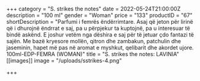 +++
category = "S. strikes the notes"
date = 2022-05-24T21:00:00Z
description = "100 ml"
gender = "Woman"
price = "133"
productID = "67"
shortDescription = "Parfumi i femrës ëndërrimtare. Asaj që jeton për lirinë që i dhurojnë ëndrrat e saj, pa u përpjekur ta kuptojnë, pa u interesuar të bindë askënd. E joshur vetëm nga dëshira e saj për të jetuar çdo fantazi të sajën. Me bazë kryesore mollën, qitron dhe zambakun, patchulin dhe jaseminin, hapet më pas në aromat e myshkut, qelibarit dhe akordet ujore. 100ml-EDP-FEMRA (WOMAN)"
title = "S. strikes the notes: LAVINIA"
[[images]]
image = "/uploads/sstrikes-4.png"

+++
